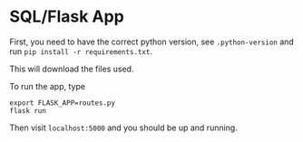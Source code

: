 # SQL/Flask App

First, you need to have the correct python version, see `.python-version` and run `pip install -r requirements.txt`.
 
This will download the files used.

To run the app, type 

    export FLASK_APP=routes.py
    flask run

Then visit `localhost:5000` and you should be up and running.